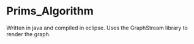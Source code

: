 Prims_Algorithm
===============

Written in java and compiled in eclipse. Uses the GraphStream library to render the graph.
